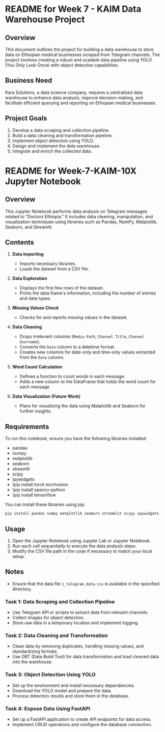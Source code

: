 # README for Week 7 - KAIM Data Warehouse Project


## Overview

This document outlines the project for building a data warehouse to store data on Ethiopian medical businesses scraped from Telegram channels. The project involves creating a robust and scalable data pipeline using YOLO (You Only Look Once) with object detection capabilities.

## Business Need

Kara Solutions, a data science company, requires a centralized data warehouse to enhance data analysis, improve decision-making, and facilitate efficient querying and reporting on Ethiopian medical businesses.

## Project Goals

1. Develop a data scraping and collection pipeline.
2. Build a data cleaning and transformation pipeline.
3. Implement object detection using YOLO.
4. Design and implement the data warehouse.
5. Integrate and enrich the collected data.


# README for Week-7-KAIM-10X Jupyter Notebook

## Overview

This Jupyter Notebook performs data analysis on Telegram messages related to "Doctors Ethiopia." It includes data cleaning, manipulation, and visualization techniques using libraries such as Pandas, NumPy, Matplotlib, Seaborn, and Streamlit.

## Contents

1. **Data Importing**
   - Imports necessary libraries.
   - Loads the dataset from a CSV file.

2. **Data Exploration**
   - Displays the first few rows of the dataset.
   - Prints the data frame's information, including the number of entries and data types.

3. **Missing Values Check**
   - Checks for and reports missing values in the dataset.

4. **Data Cleaning**
   - Drops irrelevant columns (`Media Path`, `Channel Title`, `Channel Username`).
   - Converts the `Date` column to a datetime format.
   - Creates new columns for date-only and time-only values extracted from the `Date` column.

5. **Word Count Calculation**
   - Defines a function to count words in each message.
   - Adds a new column to the DataFrame that holds the word count for each message.

6. **Data Visualization (Future Work)**
   - Plans for visualizing the data using Matplotlib and Seaborn for further insights.

## Requirements

To run this notebook, ensure you have the following libraries installed:

- pandas
- numpy
- matplotlib
- seaborn
- streamlit
- scipy
- ipywidgets
- !pip install torch torchvision
- !pip install opencv-python
- !pip install tensorflow 

You can install these libraries using pip:

```bash
pip install pandas numpy matplotlib seaborn streamlit scipy ipywidgets
```

## Usage

1. Open the Jupyter Notebook using Jupyter Lab or Jupyter Notebook.
2. Run each cell sequentially to execute the data analysis steps.
3. Modify the CSV file path in the code if necessary to match your local setup.

## Notes

- Ensure that the data file `1_telegram_data.csv` is available in the specified directory.


### Task 1: Data Scraping and Collection Pipeline

- Use Telegram API or scripts to extract data from relevant channels.
- Collect images for object detection.
- Store raw data in a temporary location and implement logging.

### Task 2: Data Cleaning and Transformation

- Clean data by removing duplicates, handling missing values, and standardizing formats.
- Use DBT (Data Build Tool) for data transformation and load cleaned data into the warehouse.

### Task 3: Object Detection Using YOLO

- Set up the environment and install necessary dependencies.
- Download the YOLO model and prepare the data.
- Process detection results and store them in the database.

### Task 4: Expose Data Using FastAPI

- Set up a FastAPI application to create API endpoints for data access.
- Implement CRUD operations and configure the database connection.

